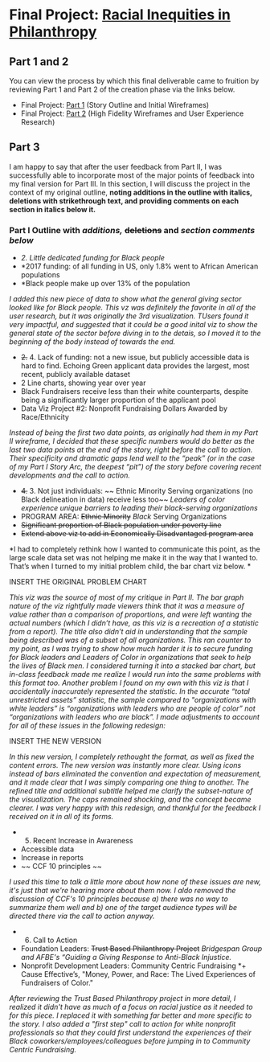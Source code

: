 # Final Project: [Racial Inequities in Philanthropy](https://carnegiemellon.shorthandstories.com/racial-inequities-in-nonprofit-fundraising/index.html)

## Part 1 and 2
You can view the process by which this final deliverable came to fruition by reviewing Part 1 and Part 2 of the creation phase via the links below.

* Final Project: [Part 1](FinalProject.md) (Story Outline and Initial Wireframes)
* Final Project: [Part 2](FinalProjectPart2.md) (High Fidelity Wireframes and User Experience Research)


## Part 3
I am happy to say that after the user feedback from Part II, I was successfully able to incorporate most of the major points of feedback into my final version for Part III. In this section, I will discuss the project in the context of my original outline, **noting additions in the outline with italics, deletions with strikethrough text, and providing comments on each section in italics below it.**

### Part I Outline with *additions,* ~~deletions~~ and *section comments below*

 * *2. Little dedicated funding for Black people*
  * *2017 funding: of all funding in US, only 1.8% went to African American populations
  * *Black people make up over 13% of the population
 
*I added this new piece of data to show what the general giving sector looked like for Black people. This vz was definitely the favorite in all of the user research, but it was originally the 3rd visualization. TUsers found it very impactful, and suggested that it could be a good inital viz to show the general state of the sector before diving in to the detais, so I moved it to the beginning of the body instead of towards the end.*

 * ~~2.~~ 4. Lack of funding: not a new issue, but publicly accessible data is hard to find. Echoing Green applicant data provides the largest, most recent, publicly available dataset
  * 2 Line charts, showing year over year
  * Black Fundraisers receive less than their white counterparts, despite being a significantly larger proportion of the applicant pool
  * Data Viz Project #2: Nonprofit Fundraising Dollars Awarded by Race/Ethnicity
 
*Instead of being the first two data points, as originally had them in my Part II wireframe, I decided that these specific numbers would do better as the last two data points at the end of the story, right before the call to action. Their specificity and dramatic gaps lend well to the “peak” (or in the case of my Part I Story Arc, the deepest “pit”) of the story before covering recent developments and the call to action.*

 * ~~4.~~ 3. Not just individuals: ~~ Ethnic Minority Serving organizations (no Black delineation in data) receive less too~~ *Leaders of color experience unique barriers to leading their black-serving organizations*
  * PROGRAM AREA: ~~Ethnic Minority~~ *Black* Serving Organizations
  * ~~Significant proportion of Black population under poverty line~~
  * ~~Extend above viz to add in Economically Disadvantaged program area~~
 
*I had to completely rethink how I wanted to communicate this point, as the large scale data set was not helping me make it in the way that I wanted to. That’s when I turned to my initial problem child, the bar chart viz below. *

INSERT THE ORIGINAL PROBLEM CHART

*This viz was the source of most of my critique in Part II. The bar graph nature of the viz rightfully made viewers think that it was a measure of value rather than a comparison of proportions, and were left wanting the actual numbers (which I didn’t have, as this viz is a recreation of a statistic from a report). The title also didn’t aid in understanding that the sample being described was of a subset of all organizations. This ran counter to my point, as I was trying to show how much harder it is to secure funding for Black leaders and Leaders of Color in organizations that seek to help the lives of Black men. I considered turning it into a stacked bar chart, but in-class feedback made me realize I would run into the same problems with this format too.
Another problem I found on my own with this viz is that I accidentally inaccurately represented the statistic. In the accurate “total unrestricted assets” statistic, the sample compared to "organizations with white leaders” is “organizations with leaders who are people of color” not “organizations with leaders who are black”. I made adjustments to account for all of these issues in the following redesign:*

INSERT THE NEW VERSION

*In this new version, I completely rethought the format, as well as fixed the content errors. The new version was instantly more clear. Using icons instead of bars eliminated the convention and expectation of measurement, and it made clear that I was simply comparing one thing to another. The refined title and additional subtitle helped me clarify the subset-nature of the visualization. The caps remained shocking, and the concept became clearer. I was very happy with this redesign, and thankful for the feedback I received on it in all of its forms.*

 * 5. Recent Increase in Awareness
  * Accessible data
  * Increase in reports
  * ~~ CCF 10 principles ~~

*I used this time to talk a little more about how none of these issues are new, it's just that we're hearing more about them now. I aldo removed the discussion of CCF's 10 principles because a) there was no way to summarize them well and b) one of the target audience types will be directed there via the call to action anyway.*

 * 6. Call to Action
  * Foundation Leaders: ~~Trust Based Philanthropy Project~~ *Bridgespan Group and AFBE's “Guiding a Giving Response to Anti-Black Injustice.*
  * Nonprofit Development Leaders: Community Centric Fundraising *+ Cause Effective’s, "Money, Power, and Race: The Lived Experiences of Fundraisers of Color."

*After reviewing the Trust Based Philanthropy project in more detail, I realized it didn't have as much of a focus on racial justice as it needed to for this piece. I replaced it with something far better and more specific to the story. I also added a "first step" call to action for white nonprofit professionals so that they could first understand the experiences of their Black coworkers/employees/colleagues before jumping in to Community Centric Fundraising.*
